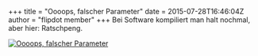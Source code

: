 +++
title = "Oooops, falscher Parameter"
date = 2015-07-28T16:46:04Z
author = "flipdot member"
+++
Bei Software kompiliert man halt nochmal, aber hier: Ratschpeng.  
  
[![Oooops, falscher
Parameter](https://flipdot.org/blog/uploads/20150728_172217.serendipityThumb.jpg)](https://flipdot.org/blog/uploads/20150728_172217.jpg)
